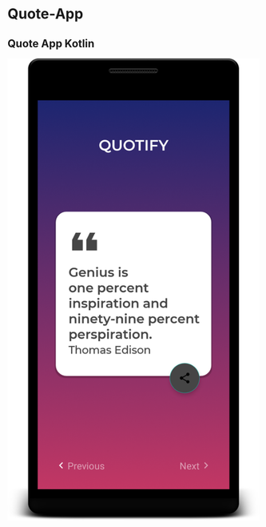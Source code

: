 # Quote-App
## Quote App Kotlin

![This is an image](https://github.com/DR844/Quote-App/blob/master/app/src/main/res/drawable/Quote.png)
